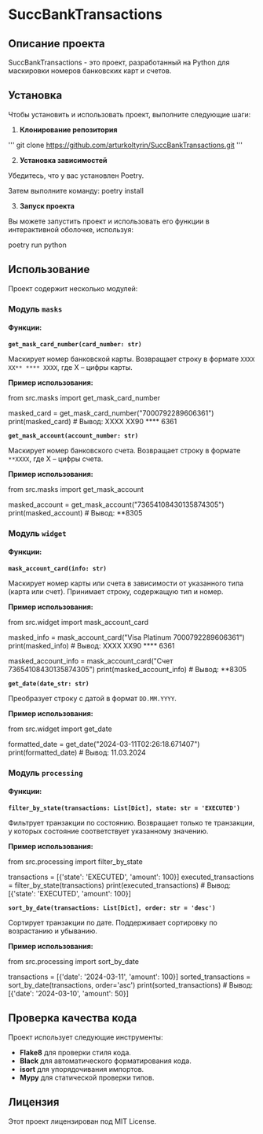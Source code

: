 # SuccBankTransactions

## Описание проекта

SuccBankTransactions - это проект, разработанный на Python для маскировки номеров банковских карт и счетов.

## Установка

Чтобы установить и использовать проект, выполните следующие шаги:

1. **Клонирование репозитория**

'''
git clone https://github.com/arturkoltyrin/SuccBankTransactions.git
'''

2. **Установка зависимостей**

Убедитесь, что у вас установлен Poetry.

Затем выполните команду: poetry install

3. **Запуск проекта**

Вы можете запустить проект и использовать его функции
в интерактивной оболочке, используя:
   
poetry run python

## Использование

Проект содержит несколько модулей:

### Модуль `masks`

#### Функции:

**`get_mask_card_number(card_number: str)`**

Маскирует номер банковской карты. 
Возвращает строку в формате `XXXX XX** **** XXXX`, где X – цифры карты.

**Пример использования:**
  
from src.masks import get_mask_card_number

masked_card = get_mask_card_number("7000792289606361")
print(masked_card) # Вывод: XXXX XX90 **** 6361

**`get_mask_account(account_number: str)`**

Маскирует номер банковского счета.
Возвращает строку в формате `**XXXX`, где X – цифры счета.

**Пример использования:**

from src.masks import get_mask_account

masked_account = get_mask_account("73654108430135874305")
print(masked_account) # Вывод: **8305

### Модуль `widget`

#### Функции:

**`mask_account_card(info: str)`**

Маскирует номер карты или счета в зависимости
от указанного типа (карта или счет). 
Принимает строку, содержащую тип и номер.

**Пример использования:**

from src.widget import mask_account_card

masked_info = mask_account_card("Visa Platinum 7000792289606361")
print(masked_info) # Вывод: XXXX XX90 **** 6361

masked_account_info = mask_account_card("Счет 73654108430135874305")
print(masked_account_info) # Вывод: **8305

**`get_date(date_str: str)`**

Преобразует строку с датой в формат `DD.MM.YYYY`.

**Пример использования:**

from src.widget import get_date

formatted_date = get_date("2024-03-11T02:26:18.671407")
print(formatted_date) # Вывод: 11.03.2024

### Модуль `processing`

#### Функции:

**`filter_by_state(transactions: List[Dict], state: str = 'EXECUTED')`**

Фильтрует транзакции по состоянию. 
Возвращает только те транзакции, 
у которых состояние соответствует указанному значению.

**Пример использования:**

from src.processing import filter_by_state

transactions = [{'state': 'EXECUTED', 'amount': 100}]
executed_transactions = filter_by_state(transactions)
print(executed_transactions) # Вывод: [{'state': 'EXECUTED', 'amount': 100}]

**`sort_by_date(transactions: List[Dict], order: str = 'desc')`**

Сортирует транзакции по дате. Поддерживает сортировку по возрастанию и убыванию.

**Пример использования:**

from src.processing import sort_by_date

transactions = [{'date': '2024-03-11', 'amount': 100}]
sorted_transactions = sort_by_date(transactions, order='asc')
print(sorted_transactions) # Вывод: [{'date': '2024-03-10', 'amount': 50}]

## Проверка качества кода

Проект использует следующие инструменты:

- **Flake8** для проверки стиля кода.
- **Black** для автоматического форматирования кода.
- **isort** для упорядочивания импортов.
- **Mypy** для статической проверки типов.

## Лицензия

Этот проект лицензирован под MIT License.
